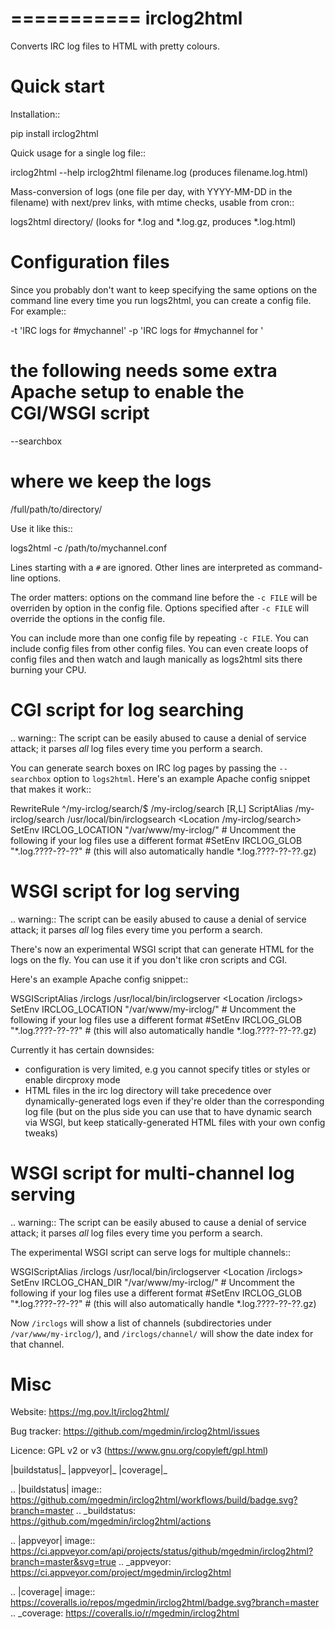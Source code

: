 ===========
irclog2html
===========

Converts IRC log files to HTML with pretty colours.


Quick start
===========

Installation::

  pip install irclog2html

Quick usage for a single log file::

  irclog2html --help
  irclog2html filename.log                  (produces filename.log.html)

Mass-conversion of logs (one file per day, with YYYY-MM-DD in the filename)
with next/prev links, with mtime checks, usable from cron::

  logs2html directory/     (looks for *.log and *.log.gz, produces *.log.html)


Configuration files
===================

Since you probably don't want to keep specifying the same options on the
command line every time you run logs2html, you can create a config file.
For example::

  -t 'IRC logs for #mychannel'
  -p 'IRC logs for #mychannel for '
  # the following needs some extra Apache setup to enable the CGI/WSGI script
  --searchbox
  # where we keep the logs
  /full/path/to/directory/

Use it like this::

  logs2html -c /path/to/mychannel.conf

Lines starting with a ``#`` are ignored.  Other lines are interpreted as 
command-line options.

The order matters: options on the command line before the ``-c FILE`` will
be overriden by option in the config file.  Options specified after ``-c FILE``
will override the options in the config file.

You can include more than one config file by repeating ``-c FILE``.  You
can include config files from other config files.  You can even create loops of
config files and then watch and laugh manically as logs2html sits there burning
your CPU.


CGI script for log searching
============================

.. warning::
   The script can be easily abused to cause a denial of service attack; it
   parses *all* log files every time you perform a search.

You can generate search boxes on IRC log pages by passing the ``--searchbox``
option to ``logs2html``.  Here's an example Apache config snippet that makes
it work::

  RewriteRule ^/my-irclog/search/$ /my-irclog/search [R,L]
  ScriptAlias /my-irclog/search /usr/local/bin/irclogsearch
  <Location /my-irclog/search>
    SetEnv IRCLOG_LOCATION "/var/www/my-irclog/"
    # Uncomment the following if your log files use a different format
    #SetEnv IRCLOG_GLOB "*.log.????-??-??"
    # (this will also automatically handle *.log.????-??-??.gz)
  </Location>


WSGI script for log serving
===========================

.. warning::
   The script can be easily abused to cause a denial of service attack; it
   parses *all* log files every time you perform a search.

There's now an experimental WSGI script that can generate HTML for the
logs on the fly.  You can use it if you don't like cron scripts and CGI.

Here's an example Apache config snippet::

  WSGIScriptAlias /irclogs /usr/local/bin/irclogserver
  <Location /irclogs>
    SetEnv IRCLOG_LOCATION "/var/www/my-irclog/"
    # Uncomment the following if your log files use a different format
    #SetEnv IRCLOG_GLOB "*.log.????-??-??"
    # (this will also automatically handle *.log.????-??-??.gz)
  </Location>

Currently it has certain downsides:

- configuration is very limited, e.g you cannot specify titles or styles
  or enable dircproxy mode
- HTML files in the irc log directory will take precedence over
  dynamically-generated logs even if they're older than the corresponding
  log file (but on the plus side you can use that to have dynamic search
  via WSGI, but keep statically-generated HTML files with your own config
  tweaks)


WSGI script for multi-channel log serving
=========================================

.. warning::
   The script can be easily abused to cause a denial of service attack; it
   parses *all* log files every time you perform a search.

The experimental WSGI script can serve logs for multiple channels::

  WSGIScriptAlias /irclogs /usr/local/bin/irclogserver
  <Location /irclogs>
    SetEnv IRCLOG_CHAN_DIR "/var/www/my-irclog/"
    # Uncomment the following if your log files use a different format
    #SetEnv IRCLOG_GLOB "*.log.????-??-??"
    # (this will also automatically handle *.log.????-??-??.gz)
  </Location>

Now ``/irclogs`` will show a list of channels (subdirectories under
``/var/www/my-irclog/``), and ``/irclogs/channel/`` will show the
date index for that channel.


Misc
====

Website: https://mg.pov.lt/irclog2html/

Bug tracker:
https://github.com/mgedmin/irclog2html/issues

Licence: GPL v2 or v3 (https://www.gnu.org/copyleft/gpl.html)

|buildstatus|_ |appveyor|_ |coverage|_

.. |buildstatus| image:: https://github.com/mgedmin/irclog2html/workflows/build/badge.svg?branch=master
.. _buildstatus: https://github.com/mgedmin/irclog2html/actions

.. |appveyor| image:: https://ci.appveyor.com/api/projects/status/github/mgedmin/irclog2html?branch=master&svg=true
.. _appveyor: https://ci.appveyor.com/project/mgedmin/irclog2html

.. |coverage| image:: https://coveralls.io/repos/mgedmin/irclog2html/badge.svg?branch=master
.. _coverage: https://coveralls.io/r/mgedmin/irclog2html

